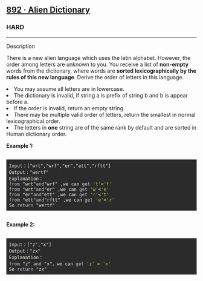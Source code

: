 <h2><a href="https://www.lintcode.com/problem/892/description">892 · Alien Dictionary</a></h2>


<h3>HARD</h3>
<hr>

<div data-h5="false" class="problem-description-content-3Li9u4xPVfRLi_Nzzm3e_n"><div data-h5="false" class="content-wrapper-32rgvmtTEZlJxhYe-SXar4"><div class="sub-title-3tQamyyYH5-VXCEHKrzgsd with-action-3ISUSOCo8G5-PfWWWyKDb9">Description</div><div class="react-markdown react-markdown-2P3YjvgELb5tvqGDu8Rkkt"><p>There is a new alien language which uses the latin alphabet. However, the order among letters are unknown to you. You receive a list of <strong>non-empty</strong> words from the dictionary, where words are <strong>sorted lexicographically by the rules of this new language</strong>. Derive the order of letters in this language.</p></div>
    
<li>You may assume all letters are in lowercase.</li>
<li>The dictionary is invalid, if string a is prefix of string b and b is appear before a.</li>
<li>If the order is invalid, return an empty string.</li>
<li>There may be multiple valid order of letters, return the smallest in normal lexicographical order.</li>
<li>The letters in <strong>one</strong> string are of the same rank by default and are sorted in Human dictionary order.</li>

<div class="react-markdown react-markdown-2P3YjvgELb5tvqGDu8Rkkt"><p><strong>Example 1:</strong></p>
<pre><div class="markdown-thumbnail-wrapper" style="height: auto; max-height: unset;"><pre style="display: block; overflow-x: auto; background: rgb(43, 43, 43); color: rgb(248, 248, 242); padding: 0.5em;"><code><span style="color: rgb(220, 198, 224);">Input</span>：["wrt","wrf","er","ett","rftt"]
Output："wertf"
Explanation：
<span style="color: rgb(220, 198, 224);">from</span> "wrt"<span style="color: rgb(220, 198, 224);">and</span>"wrf" ,we can <span style="color: rgb(220, 198, 224);">get</span> <span style="color: rgb(171, 227, 56);">'t'</span>&lt;<span style="color: rgb(171, 227, 56);">'f'</span>
<span style="color: rgb(220, 198, 224);">from</span> "wrt"<span style="color: rgb(220, 198, 224);">and</span>"er" ,we can <span style="color: rgb(220, 198, 224);">get</span> <span style="color: rgb(171, 227, 56);">'w'</span>&lt;<span style="color: rgb(171, 227, 56);">'e'</span>
<span style="color: rgb(220, 198, 224);">from</span> "er"<span style="color: rgb(220, 198, 224);">and</span>"ett" ,we can <span style="color: rgb(220, 198, 224);">get</span> <span style="color: rgb(171, 227, 56);">'r'</span>&lt;<span style="color: rgb(171, 227, 56);">'t'</span>
<span style="color: rgb(220, 198, 224);">from</span> "ett"<span style="color: rgb(220, 198, 224);">and</span>"rftt" ,we can <span style="color: rgb(220, 198, 224);">get</span> <span style="color: rgb(171, 227, 56);">'e'</span>&lt;<span style="color: rgb(171, 227, 56);">'r'</span>
So <span style="color: rgb(220, 198, 224);">return</span> "wertf"
</code></pre></div></pre>
<p><strong>Example 2:</strong></p>
<pre><div class="markdown-thumbnail-wrapper" style="height: auto; max-height: unset;"><pre style="display: block; overflow-x: auto; background: rgb(43, 43, 43); color: rgb(248, 248, 242); padding: 0.5em;"><code><span style="color: rgb(220, 198, 224);">Input</span>：["z","x"]
Output："zx"
Explanation：
<span style="color: rgb(220, 198, 224);">from</span> "z" <span style="color: rgb(220, 198, 224);">and</span> "x"，we can <span style="color: rgb(220, 198, 224);">get</span> <span style="color: rgb(171, 227, 56);">'z'</span> &lt; <span style="color: rgb(171, 227, 56);">'x'</span>
So <span style="color: rgb(220, 198, 224);">return</span> "zx"</code></pre></div></pre></div></div></div>

